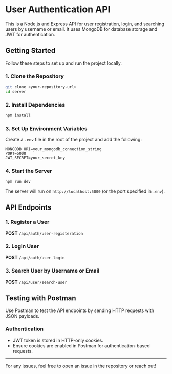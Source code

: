 # User Authentication API

This is a Node.js and Express API for user registration, login, and searching users by username or email. It uses MongoDB for database storage and JWT for authentication.

## Getting Started

Follow these steps to set up and run the project locally.

### 1. Clone the Repository

```sh
git clone <your-repository-url>
cd server
```

### 2. Install Dependencies

```sh
npm install
```

### 3. Set Up Environment Variables

Create a `.env` file in the root of the project and add the following:

```
MONGODB_URI=your_mongodb_connection_string
PORT=5000
JWT_SECRET=your_secret_key
```

### 4. Start the Server

```sh
npm run dev
```

The server will run on `http://localhost:5000` (or the port specified in `.env`).

## API Endpoints

### 1. Register a User

**POST** `/api/auth/user-registeration`

### 2. Login User

**POST** `/api/auth/user-login`

### 3. Search User by Username or Email

**POST** `/api/user/search-user`

## Testing with Postman

Use Postman to test the API endpoints by sending HTTP requests with JSON payloads.

### Authentication

- JWT token is stored in HTTP-only cookies.
- Ensure cookies are enabled in Postman for authentication-based requests.

---

For any issues, feel free to open an issue in the repository or reach out!
